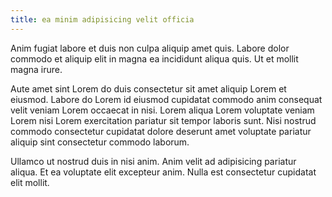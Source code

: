 ```yaml
---
title: ea minim adipisicing velit officia
---
```


Anim fugiat labore et duis non culpa aliquip amet quis. Labore dolor commodo et aliquip elit in magna ea incididunt aliqua quis. Ut et mollit magna irure.

Aute amet sint Lorem do duis consectetur sit amet aliquip Lorem et eiusmod. Labore do Lorem id eiusmod cupidatat commodo anim consequat velit veniam Lorem occaecat in nisi. Lorem aliqua Lorem voluptate veniam Lorem nisi Lorem exercitation pariatur sit tempor laboris sunt. Nisi nostrud commodo consectetur cupidatat dolore deserunt amet voluptate pariatur aliquip sint consectetur commodo laborum.

Ullamco ut nostrud duis in nisi anim. Anim velit ad adipisicing pariatur aliqua. Et ea voluptate elit excepteur anim. Nulla est consectetur cupidatat elit mollit.